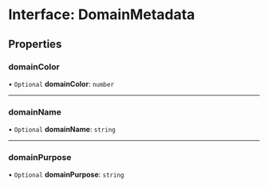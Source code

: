 # Interface: DomainMetadata

## Properties

### domainColor

• `Optional` **domainColor**: `number`

___

### domainName

• `Optional` **domainName**: `string`

___

### domainPurpose

• `Optional` **domainPurpose**: `string`
